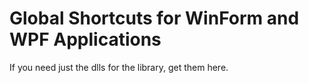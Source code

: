 Global Shortcuts for WinForm and WPF Applications
===================================

If you need just the dlls for the library, get them here.
